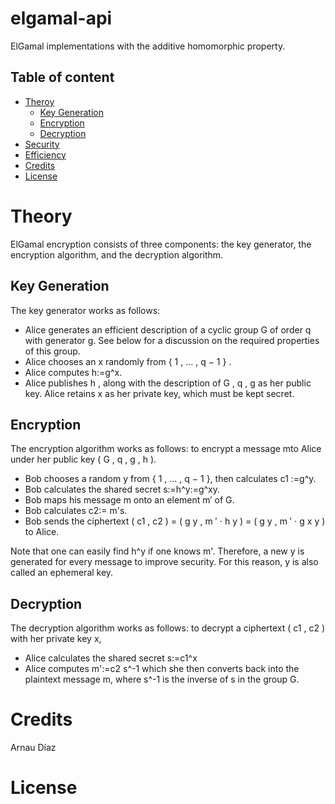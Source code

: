 # elgamal-api

 ElGamal implementations with the additive homomorphic property. 
 
 ## Table of content

- [Theroy](#theory)
    - [Key Generation](#key-generation)
    - [Encryption](#encryption)
    - [Decryption](#decryption)
- [Security](#security)
- [Efficiency](#efficiency)
- [Credits](#credits)
- [License](#license)



# Theory

ElGamal encryption consists of three components: the key generator, the encryption algorithm, and the decryption algorithm.

## Key Generation
  
  The key generator works as follows:
  
* Alice generates an efficient description of a cyclic group G of order q with generator g. See below for a discussion on the required properties of this group.
* Alice chooses an x randomly from { 1 , … , q − 1 } .
* Alice computes h:=g^x.
* Alice publishes h , along with the description of G , q , g as her public key. Alice retains x as her private key, which must be kept secret.
  

  
## Encryption

The encryption algorithm works as follows: to encrypt a message mto Alice under her public key ( G , q , g , h ).

* Bob chooses a random y from { 1 , … , q − 1 }, then calculates c1 :=g^y.
* Bob calculates the shared secret s:=h^y:=g^xy.
* Bob maps his message m onto an element m′ of G.
* Bob calculates c2:= m's.
* Bob sends the ciphertext ( c1 , c2 ) = ( g y , m ′ ⋅ h y ) = ( g y , m ′ ⋅ g x y ) to Alice.

Note that one can easily find h^y if one knows m'. Therefore, a new y is generated for every message to improve security. For this reason, y  is also called an ephemeral key.

## Decryption

The decryption algorithm works as follows: to decrypt a ciphertext ( c1 , c2 ) with her private key x,

* Alice calculates the shared secret s:=c1^x
* Alice computes m':=c2 s^-1 which she then converts back into the plaintext message m, where s^-1 is the inverse of s in the group G. 

# Credits

Arnau Díaz

# License
